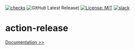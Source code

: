 [![checks](https://github.com/martoc/action-release/actions/workflows/checks.yml/badge.svg?branch=main&event=push)](https://github.com/martoc/action-release/actions/workflows/checks.yml)
![GitHub Latest Release)](https://img.shields.io/github/v/release/martoc/action-release?logo=github)
[![License: MIT](https://img.shields.io/badge/License-MIT-yellow.svg)](https://opensource.org/licenses/MIT)
[![slack](https://img.shields.io/badge/slack-general-brightgreen.svg?logo=slack)](https://app.slack.com/messages/T8L8AAD3M/C8LBHLSVA)

# action-release

[Documentation >>](./docs/index.md)
